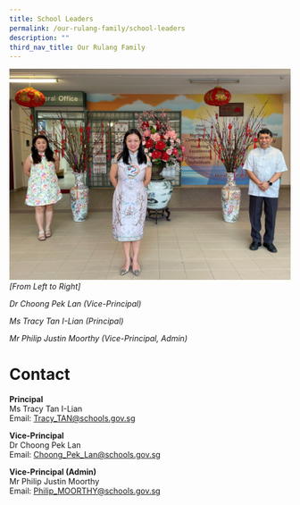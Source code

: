```yaml
---
title: School Leaders
permalink: /our-rulang-family/school-leaders
description: ""
third_nav_title: Our Rulang Family
---
```



![](/images/SLs%202022.jpg)
*\[From Left to Right\]* 

*Dr Choong Pek Lan (Vice-Principal)*

*Ms Tracy Tan I-Lian (Principal)*

*Mr Philip Justin Moorthy (Vice-Principal, Admin)*

# Contact 

**Principal**  
Ms Tracy Tan I-Lian  
Email: [Tracy\_TAN@schools.gov.sg](mailto:Tracy_TAN@schools.gov.sg)  
  
**Vice-Principal**  
Dr Choong Pek Lan   
Email: [Choong\_Pek\_Lan@schools.gov.sg](mailto:Choong_Pek_Lan@schools.gov.sg)  
  
**Vice-Principal (Admin)**  
Mr Philip Justin Moorthy  
Email: [Philip\_MOORTHY@schools.gov.sg](mailto:Philip_MOORTHY@schools.gov.sg)
